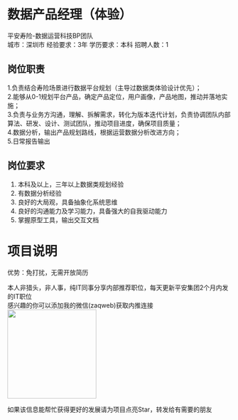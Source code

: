 # 数据产品经理（体验）
平安寿险-数据运营科技BP团队  
城市：深圳市 经验要求：3年 学历要求：本科  招聘人数：1

## 岗位职责
1.负责结合寿险场景进行数据平台规划（主导过数据类体验设计优先）；   
2.能够从0-1规划平台产品，确定产品定位，用户画像，产品地图，推动并落地实施；   
3.负责与业务方沟通，理解、拆解需求，转化为版本迭代计划，负责协调团队内部算法、研发、设计、测试团队，推动项目进度，确保项目质量；   
4.数据分析，输出产品规划路线，根据运营数据分析改进方向；   
5.日常报告输出

## 岗位要求
1.  本科及以上，三年以上数据类规划经验   
2.  有数据分析经验   
3.  良好的大局观，具备抽象化系统思维   
4.  良好的沟通能力及学习能力，具备强大的自我驱动能力   
5.  掌握原型工具，输出交互文档

# 项目说明

优势：免打扰，无需开放简历

本人非猎头，非人事，纯IT同事分享内部推荐职位，每天更新平安集团2个月内发的IT职位  
感兴趣的你可以添加我的微信(zaqweb)获取内推连接  
<img src="https://github.com/zaqweb/PA-IT-JOBS/blob/master/WechatICode.jpeg"  height="200" width="200">

如果该信息能帮忙获得更好的发展请为项目点亮Star，转发给有需要的朋友




